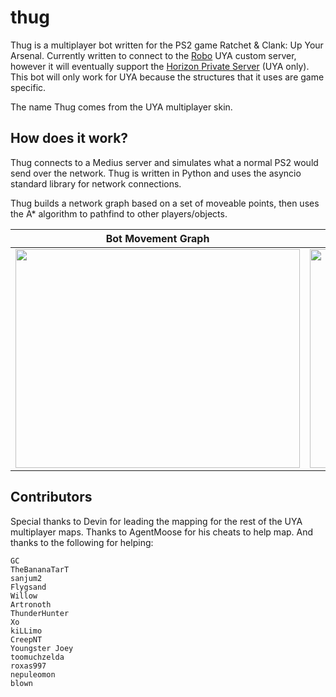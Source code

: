 # thug
Thug is a multiplayer bot written for the PS2 game Ratchet & Clank: Up Your Arsenal. Currently written to connect to the [Robo](https://github.com/jtjanecek/robo) UYA custom server, however it will eventually support the [Horizon Private Server](https://github.com/Horizon-Private-Server/horizon-server) (UYA only). This bot will only work for UYA because the structures that it uses are game specific.

The name Thug comes from the UYA multiplayer skin.

## How does it work?
Thug connects to a Medius server and simulates what a normal PS2 would send over the network. Thug is written in Python and uses the asyncio standard library for network connections. 

Thug builds a network graph based on a set of moveable points, then uses the A* algorithm to pathfind to other players/objects.

Bot Movement Graph             |  In Game View
:-------------------------:|:-------------------------:
<img src="https://raw.githubusercontent.com/jtjanecek/thug/master/assets/scatter_command_center.png" width="455" height="350">  |  <img src="https://raw.githubusercontent.com/jtjanecek/thug/master/assets/command_center.jpg" width="455" height="350">

## Contributors
Special thanks to Devin for leading the mapping for the rest of the UYA multiplayer maps. Thanks to AgentMoose for his cheats to help map. And thanks to the following for helping:
```
GC
TheBananaTarT
sanjum2
Flygsand
Willow
Artronoth
ThunderHunter
Xo
kiLLimo
CreepNT
Youngster Joey
toomuchzelda
roxas997
nepuleomon
blown
```
